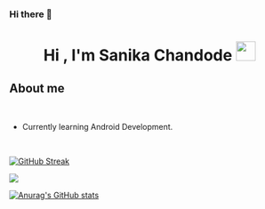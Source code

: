 ### Hi there 👋

<!--
**sani203002/sani203002** is a ✨ _special_ ✨ repository because its `README.md` (this file) appears on your GitHub profile.

Here are some ideas to get you started:

- 🔭 I’m currently working on ...
- 🌱 I’m currently learning ...
- 👯 I’m looking to collaborate on ...
- 🤔 I’m looking for help with ...
- 💬 Ask me about ...
- 📫 How to reach me: ...
- 😄 Pronouns: ...
- ⚡ Fun fact: ...
-->
<h1 align="center"><b>Hi , I'm Sanika Chandode </b>
  <img src="https://media.giphy.com/media/hvRJCLFzcasrR4ia7z/giphy.gif" width="35"></h1>

	
## About me

<br>

- Currently learning Android Development.

<br>

[![GitHub Streak](https://streak-stats.demolab.com?user=sani203002&theme=highcontrast)](https://git.io/streak-stats)
<br>

![](https://visitor-badge.laobi.icu/badge?page_id=sani203002.sani203002)
<br>

[![Anurag's GitHub stats](https://github-readme-stats.vercel.app/apisani203002anuraghazra)](https://github.com/anuraghazra/github-readme-stats)
